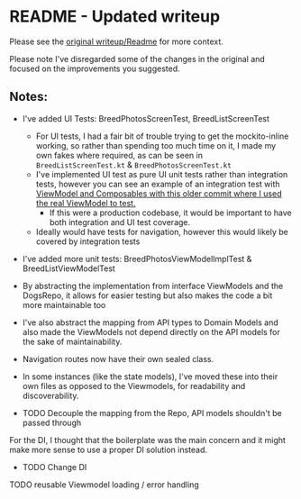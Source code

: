 # README - Updated writeup

Please see the [original writeup/Readme](README_original.md) for more context.

Please note I've disregarded some of the changes in the original and focused on the improvements you suggested.

## Notes:

- I've added UI Tests: BreedPhotosScreenTest, BreedListScreenTest
  - For UI tests, I had a fair bit of trouble trying to get the mockito-inline working, so rather than spending
    too much time on it, I made my own fakes where required, as can be seen in `BreedListScreenTest.kt` & `BreedPhotosScreenTest.kt`
  - I've implemented UI test as pure UI unit tests rather than integration tests,
    however you can see an example of an integration test with [ViewModel and Composables with this older commit where I used the real ViewModel to test.](https://github.com/aljidy/instafetch/commit/0f7a5cdbd3a282aef59bf7e5c821624420d211a4)
    - If this were a production codebase, it would be important to have both integration and UI test coverage.
  - Ideally would have tests for navigation, however this would likely be covered by integration tests

- I've added more unit tests: BreedPhotosViewModelImplTest & BreedListViewModelTest

- By abstracting the implementation from interface ViewModels and the DogsRepo, it allows for easier testing but also makes the code a bit more maintainable too
- I've also abstract the mapping from API types to Domain Models and also made the ViewModels not depend directly on the API models for the sake of maintainability.
- Navigation routes now have their own sealed class.
- In some instances (like the state models), I've moved these into their own files as opposed to the Viewmodels, for readability and discoverability.  

- TODO Decouple the mapping from the Repo, API models shouldn't be passed through

For the DI, I thought that the boilerplate was the main concern and it might make more sense to use a proper DI solution instead.

- TODO Change DI

TODO reusable Viewmodel loading / error handling